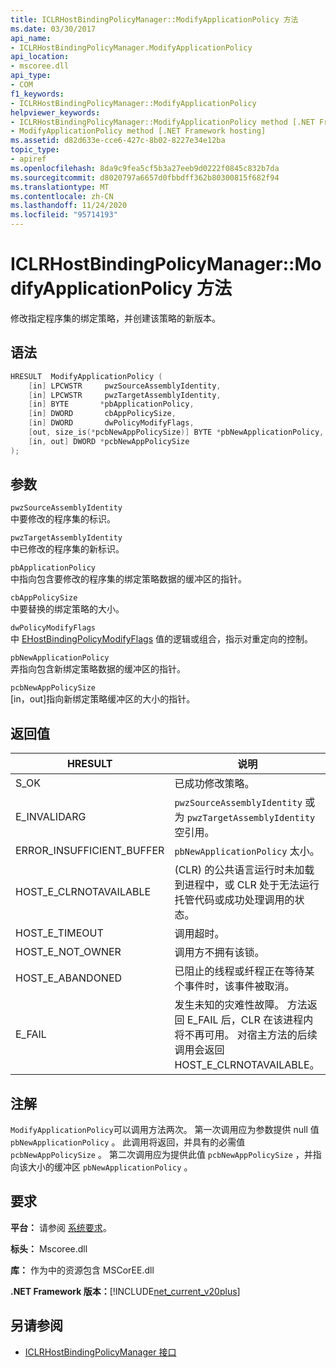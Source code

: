 ```yaml
---
title: ICLRHostBindingPolicyManager::ModifyApplicationPolicy 方法
ms.date: 03/30/2017
api_name:
- ICLRHostBindingPolicyManager.ModifyApplicationPolicy
api_location:
- mscoree.dll
api_type:
- COM
f1_keywords:
- ICLRHostBindingPolicyManager::ModifyApplicationPolicy
helpviewer_keywords:
- ICLRHostBindingPolicyManager::ModifyApplicationPolicy method [.NET Framework hosting]
- ModifyApplicationPolicy method [.NET Framework hosting]
ms.assetid: d82d633e-cce6-427c-8b02-8227e34e12ba
topic_type:
- apiref
ms.openlocfilehash: 8da9c9fea5cf5b3a27eeb9d0222f0845c832b7da
ms.sourcegitcommit: d8020797a6657d0fbbdff362b80300815f682f94
ms.translationtype: MT
ms.contentlocale: zh-CN
ms.lasthandoff: 11/24/2020
ms.locfileid: "95714193"
---
```

# <a name="iclrhostbindingpolicymanagermodifyapplicationpolicy-method"></a>ICLRHostBindingPolicyManager::ModifyApplicationPolicy 方法

修改指定程序集的绑定策略，并创建该策略的新版本。  
  
## <a name="syntax"></a>语法  
  
```cpp  
HRESULT  ModifyApplicationPolicy (  
    [in] LPCWSTR     pwzSourceAssemblyIdentity,
    [in] LPCWSTR     pwzTargetAssemblyIdentity,  
    [in] BYTE       *pbApplicationPolicy,  
    [in] DWORD       cbAppPolicySize,  
    [in] DWORD       dwPolicyModifyFlags,  
    [out, size_is(*pcbNewAppPolicySize)] BYTE *pbNewApplicationPolicy,
    [in, out] DWORD *pcbNewAppPolicySize  
);  
```  
  
## <a name="parameters"></a>参数  

 `pwzSourceAssemblyIdentity`  
 中要修改的程序集的标识。  
  
 `pwzTargetAssemblyIdentity`  
 中已修改的程序集的新标识。  
  
 `pbApplicationPolicy`  
 中指向包含要修改的程序集的绑定策略数据的缓冲区的指针。  
  
 `cbAppPolicySize`  
 中要替换的绑定策略的大小。  
  
 `dwPolicyModifyFlags`  
 中 [EHostBindingPolicyModifyFlags](ehostbindingpolicymodifyflags-enumeration.md) 值的逻辑或组合，指示对重定向的控制。  
  
 `pbNewApplicationPolicy`  
 弄指向包含新绑定策略数据的缓冲区的指针。  
  
 `pcbNewAppPolicySize`  
 [in，out]指向新绑定策略缓冲区的大小的指针。  
  
## <a name="return-value"></a>返回值  
  
|HRESULT|说明|  
|-------------|-----------------|  
|S_OK|已成功修改策略。|  
|E_INVALIDARG|`pwzSourceAssemblyIdentity` 或为 `pwzTargetAssemblyIdentity` 空引用。|  
|ERROR_INSUFFICIENT_BUFFER|`pbNewApplicationPolicy` 太小。|  
|HOST_E_CLRNOTAVAILABLE| (CLR) 的公共语言运行时未加载到进程中，或 CLR 处于无法运行托管代码或成功处理调用的状态。|  
|HOST_E_TIMEOUT|调用超时。|  
|HOST_E_NOT_OWNER|调用方不拥有该锁。|  
|HOST_E_ABANDONED|已阻止的线程或纤程正在等待某个事件时，该事件被取消。|  
|E_FAIL|发生未知的灾难性故障。 方法返回 E_FAIL 后，CLR 在该进程内将不再可用。 对宿主方法的后续调用会返回 HOST_E_CLRNOTAVAILABLE。|  
  
## <a name="remarks"></a>注解  

 `ModifyApplicationPolicy`可以调用方法两次。 第一次调用应为参数提供 null 值 `pbNewApplicationPolicy` 。 此调用将返回，并具有的必需值 `pcbNewAppPolicySize` 。 第二次调用应为提供此值 `pcbNewAppPolicySize` ，并指向该大小的缓冲区 `pbNewApplicationPolicy` 。  
  
## <a name="requirements"></a>要求  

 **平台：** 请参阅 [系统要求](../../get-started/system-requirements.md)。  
  
 **标头：** Mscoree.dll  
  
 **库：** 作为中的资源包含 MSCorEE.dll  
  
 **.NET Framework 版本：**[!INCLUDE[net_current_v20plus](../../../../includes/net-current-v20plus-md.md)]  
  
## <a name="see-also"></a>另请参阅

- [ICLRHostBindingPolicyManager 接口](iclrhostbindingpolicymanager-interface.md)

